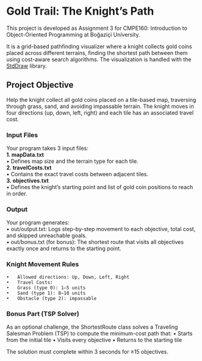 # Gold Trail: The Knight’s Path

This project is developed as Assignment 3 for CMPE160: Introduction to Object-Oriented Programming at Boğaziçi University.

It is a grid-based pathfinding visualizer where a knight collects gold coins placed across different terrains, finding the shortest path between them using cost-aware search algorithms. The visualization is handled with the [StdDraw](https://introcs.cs.princeton.edu/java/stdlib/javadoc/StdDraw.html) library.

## Project Objective

Help the knight collect all gold coins placed on a tile-based map, traversing through grass, sand, and avoiding impassable terrain. The knight moves in four directions (up, down, left, right) and each tile has an associated travel cost.

### Input Files

Your program takes 3 input files: <br>
**1.	mapData.txt** <br>
• Defines map size and the terrain type for each tile. <br>
**2.	travelCosts.txt** <br>
• Contains the exact travel costs between adjacent tiles.<br>
**3.	objectives.txt** <br>
• Defines the knight’s starting point and list of gold coin positions to reach in order.

### Output

Your program generates: <br>
	•	out/output.txt:
Logs step-by-step movement to each objective, total cost, and skipped unreachable goals. <br>
	•	out/bonus.txt (for bonus):
The shortest route that visits all objectives exactly once and returns to the starting point.

### Knight Movement Rules
	•	Allowed directions: Up, Down, Left, Right
	•	Travel Costs:
	•	Grass (type 0): 1–5 units
	•	Sand (type 1): 8–10 units
	•	Obstacle (type 2): impassable

### Bonus Part (TSP Solver)

As an optional challenge, the ShortestRoute class solves a Traveling Salesman Problem (TSP) to compute the minimum-cost path that:
	•	Starts from the initial tile
	•	Visits every objective
	•	Returns to the starting tile

The solution must complete within 3 seconds for ≥15 objectives.

